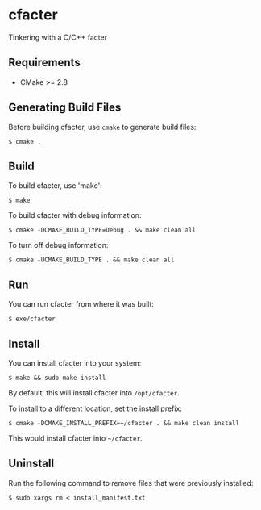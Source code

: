 cfacter
=======

Tinkering with a C/C++ facter

Requirements
------------

* CMake >= 2.8

Generating Build Files
----------------------

Before building cfacter, use `cmake` to generate build files:

`$ cmake .`

Build
-----

To build cfacter, use 'make':

`$ make`

To build cfacter with debug information:

`$ cmake -DCMAKE_BUILD_TYPE=Debug . && make clean all`

To turn off debug information:

`$ cmake -UCMAKE_BUILD_TYPE . && make clean all`

Run
---

You can run cfacter from where it was built:

`$ exe/cfacter`

Install
-------

You can install cfacter into your system:

`$ make && sudo make install`

By default, this will install cfacter into `/opt/cfacter`.

To install to a different location, set the install prefix:

`$ cmake -DCMAKE_INSTALL_PREFIX=~/cfacter . && make clean install`

This would install cfacter into `~/cfacter`.

Uninstall
---------

Run the following command to remove files that were previously installed:

`$ sudo xargs rm < install_manifest.txt`